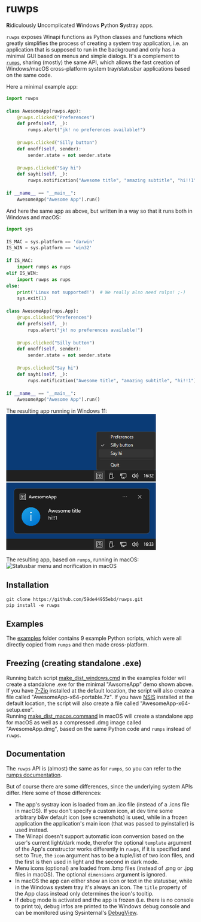 # ruwps
**R**idiculously **U**ncomplicated **W**indows **P**ython **S**ystray apps.

``ruwps`` exposes Winapi functions as Python classes and functions which greatly simplifies the process of creating a system tray application, i.e. an application that is supposed to run in the background and only has a minimal GUI based on menus and simple dialogs. It's a complement to [``rumps``](https://github.com/jaredks/rumps), sharing (mostly) the same API, which allows the fast creation of Windows/macOS cross-platform system tray/statusbar applications based on the same code.

Here a minimal example app:
```python
import ruwps

class AwesomeApp(ruwps.App):
    @ruwps.clicked("Preferences")
    def prefs(self, _):
        rumps.alert("jk! no preferences available!")

    @ruwps.clicked("Silly button")
    def onoff(self, sender):
        sender.state = not sender.state

    @ruwps.clicked("Say hi")
    def sayhi(self, _):
        ruwps.notification("Awesome title", "amazing subtitle", "hi!!1")

if __name__ == "__main__":
    AwesomeApp("Awesome App").run()
```
And here the same app as above, but written in a way so that it runs both in Windows and macOS:
```python
import sys

IS_MAC = sys.platform == 'darwin'
IS_WIN = sys.platform == 'win32'

if IS_MAC:
    import rumps as rups
elif IS_WIN:
    import ruwps as rups
else:
    print('Linux not supported!')  # We really also need rulps! ;-)
    sys.exit(1)

class AwesomeApp(rups.App):
    @rups.clicked("Preferences")
    def prefs(self, _):
        rups.alert("jk! no preferences available!")

    @rups.clicked("Silly button")
    def onoff(self, sender):
        sender.state = not sender.state

    @rups.clicked("Say hi")
    def sayhi(self, _):
        rups.notification("Awesome title", "amazing subtitle", "hi!!1")

if __name__ == "__main__":
    AwesomeApp("Awesome App").run()
```

The resulting app running in Windows 11:  
![System tray menu in Windows 11](screenshots/systray_menu.png)
![System tray notification in Windows 11](screenshots/systray_notifcation.png)

The resulting app, based on ``rumps``, running in macOS:  
![Statusbar menu and norification in macOS](https://raw.github.com/jaredks/rumps/master/examples/rumps_example.png)

## Installation

```
git clone https://github.com/59de44955ebd/ruwps.git
pip install -e ruwps
```

## Examples

The [examples](examples/) folder contains 9 example Python scripts, which were all directly copied from ``rumps`` and then made cross-platform.

## Freezing (creating standalone .exe)

Running batch script [make_dist_windows.cmd](examples/make_dist_windows.cmd) in the examples folder will create a standalone .exe for the minimal "AwsomeApp" demo shown above. If you have [7-Zip](https://7-zip.org/) installed at the default location, the script will also create a file called "AwesomeApp-x64-portable.7z". If you have [NSIS](https://nsis.sourceforge.io/Main_Page) installed at the default location, the script will also create a file called "AwesomeApp-x64-setup.exe".  
Running [make_dist_macos.command](examples/make_dist_macos.command) in macOS will create a standalone app for macOS as well as a compressed .dmg image called "AwesomeApp.dmg", based on the same Python code and ``rumps`` instead of ``ruwps``.

## Documentation

The ``ruwps`` API is (almost) the same as for ``rumps``, so you can refer to the [rumps documentation](https://rumps.readthedocs.org).

But of course there are some differences, since the underlying system APIs differ. Here some of those differences:
* The app's systray icon is loaded from an .ico file (instead of a .icns file in macOS). If you don't specify a custom icon, at dev time some arbitrary b&w default icon (see screenshots) is used, while in a frozen application the application's main icon (that was passed to pyinstaller) is used instead.
* The Winapi doesn't support automatic icon conversion based on the user's current light/dark mode, therefor the optional ``template`` argument of the App's constructor works differently in ``ruwps``, if it is specified and set to True, the ``icon`` argument has to be a tuple/list of two icon files, and the first is then used in light and the second in dark mode.
* Menu icons (optional) are loaded from .bmp files (instead of .png or .jpg files in macOS). The optional ``dimensions`` argument is ignored.
* In macOS the app can either show an icon or text in the statusbar, while in the Windows system tray it's always an icon. The ``title`` property of the App class instead only determines the icon's tooltip.
* If debug mode is activated and the app is frozen (i.e. there is no console to print to), debug infos are printed to the Windows debug console and can be monitored using Sysinternal's [DebugView](https://learn.microsoft.com/en-us/sysinternals/downloads/debugview).